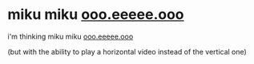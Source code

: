 # miku miku [ooo.eeeee.ooo](https://ooo.eeeee.ooo)

i'm thinking miku miku [ooo.eeeee.ooo](https://ooo.eeeee.ooo)


(but with the ability to play a horizontal video instead of the vertical one)